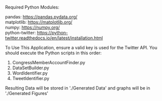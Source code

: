 Required Python Modules:  

pandas: https://pandas.pydata.org/  
matplotlib: https://matplotlib.org/  
numpy: https://numpy.org/  
python-twitter: https://python-twitter.readthedocs.io/en/latest/installation.html 

To Use This Application, ensure a valid key is used for the Twitter API.
You should execute the Python scripts in this order:
1. CongressMemberAccountFinder.py
2. DataSetBuilder.py
3. WordIdentifier.py
4. TweetIdentifier.py

Resulting Data will be stored in './Generated Data' and graphs will be in './Generated Figures'
